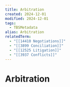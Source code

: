 ```yaml
---
title: Arbitration
created: 2024-12-01
modified: 2024-12-01
tags:
  - TBSMetadata
alias: Arbitration
relatedTerm:
  - "[[14410 Negotiations]]"
  - "[[3899 Conciliation]]"
  - "[[12525 Litigation]]"
  - "[[3937 Conflicts]]"
---
```

# Arbitration
